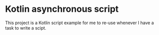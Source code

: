 # Kotlin asynchronous script

This project is a Kotlin script example for me to re-use whenever I have a task to write a scipt. 
